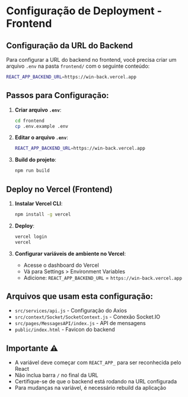 # Configuração de Deployment - Frontend

## Configuração da URL do Backend

Para configurar a URL do backend no frontend, você precisa criar um arquivo `.env` na pasta `frontend/` com o seguinte conteúdo:

```bash
REACT_APP_BACKEND_URL=https://win-back.vercel.app
```

## Passos para Configuração:

1. **Criar arquivo `.env`**:
   ```bash
   cd frontend
   cp .env.example .env
   ```

2. **Editar o arquivo `.env`**:
   ```bash
   REACT_APP_BACKEND_URL=https://win-back.vercel.app
   ```

3. **Build do projeto**:
   ```bash
   npm run build
   ```

## Deploy no Vercel (Frontend)

1. **Instalar Vercel CLI**:
   ```bash
   npm install -g vercel
   ```

2. **Deploy**:
   ```bash
   vercel login
   vercel
   ```

3. **Configurar variáveis de ambiente no Vercel**:
   - Acesse o dashboard do Vercel
   - Vá para Settings > Environment Variables
   - Adicione: `REACT_APP_BACKEND_URL` = `https://win-back.vercel.app`

## Arquivos que usam esta configuração:

- `src/services/api.js` - Configuração do Axios
- `src/context/Socket/SocketContext.js` - Conexão Socket.IO
- `src/pages/MessagesAPI/index.js` - API de mensagens
- `public/index.html` - Favicon do backend

## Importante ⚠️

- A variável deve começar com `REACT_APP_` para ser reconhecida pelo React
- Não inclua barra `/` no final da URL
- Certifique-se de que o backend está rodando na URL configurada
- Para mudanças na variável, é necessário rebuild da aplicação


